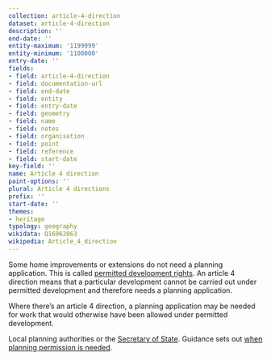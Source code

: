 ```yaml
---
collection: article-4-direction
dataset: article-4-direction
description: ''
end-date: ''
entity-maximum: '1199999'
entity-minimum: '1100000'
entry-date: ''
fields:
- field: article-4-direction
- field: documentation-url
- field: end-date
- field: entity
- field: entry-date
- field: geometry
- field: name
- field: notes
- field: organisation
- field: point
- field: reference
- field: start-date
key-field: ''
name: Article 4 direction
paint-options: ''
plural: Article 4 directions
prefix: ''
start-date: ''
themes:
- heritage
typology: geography
wikidata: Q16962063
wikipedia: Article_4_direction
---
```

Some home improvements or extensions do not need a planning application. This is called [permitted development rights](https://www.gov.uk/government/publications/permitted-development-rights-for-householders-technical-guidance). An article 4 direction means that a particular development cannot be carried out under permitted development and therefore needs a planning application. 

Where there’s an article 4 direction, a planning application may be needed for work that would otherwise have been allowed under permitted development.

Local planning authorities or the [Secretary of State](https://www.gov.uk/government/ministers/secretary-of-state-for-housing-communities-and-local-government). Guidance sets out [when planning permission is needed](https://www.gov.uk/guidance/when-is-permission-required).
